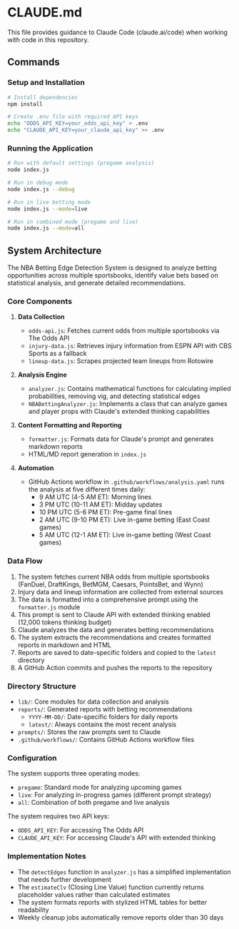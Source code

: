 # CLAUDE.md

This file provides guidance to Claude Code (claude.ai/code) when working with code in this repository.

## Commands

### Setup and Installation
```bash
# Install dependencies
npm install

# Create .env file with required API keys
echo "ODDS_API_KEY=your_odds_api_key" > .env
echo "CLAUDE_API_KEY=your_claude_api_key" >> .env
```

### Running the Application
```bash
# Run with default settings (pregame analysis)
node index.js

# Run in debug mode
node index.js --debug

# Run in live betting mode
node index.js --mode=live

# Run in combined mode (pregame and live)
node index.js --mode=all
```

## System Architecture

The NBA Betting Edge Detection System is designed to analyze betting opportunities across multiple sportsbooks, identify value bets based on statistical analysis, and generate detailed recommendations.

### Core Components

1. **Data Collection**
   - `odds-api.js`: Fetches current odds from multiple sportsbooks via The Odds API
   - `injury-data.js`: Retrieves injury information from ESPN API with CBS Sports as a fallback
   - `lineup-data.js`: Scrapes projected team lineups from Rotowire

2. **Analysis Engine**
   - `analyzer.js`: Contains mathematical functions for calculating implied probabilities, removing vig, and detecting statistical edges
   - `NBABettingAnalyzer.js`: Implements a class that can analyze games and player props with Claude's extended thinking capabilities

3. **Content Formatting and Reporting**
   - `formatter.js`: Formats data for Claude's prompt and generates markdown reports
   - HTML/MD report generation in `index.js`

4. **Automation**
   - GitHub Actions workflow in `.github/workflows/analysis.yaml` runs the analysis at five different times daily:
     - 9 AM UTC (4-5 AM ET): Morning lines
     - 3 PM UTC (10-11 AM ET): Midday updates
     - 10 PM UTC (5-6 PM ET): Pre-game final lines
     - 2 AM UTC (9-10 PM ET): Live in-game betting (East Coast games)
     - 5 AM UTC (12-1 AM ET): Live in-game betting (West Coast games)

### Data Flow

1. The system fetches current NBA odds from multiple sportsbooks (FanDuel, DraftKings, BetMGM, Caesars, PointsBet, and Wynn)
2. Injury data and lineup information are collected from external sources
3. The data is formatted into a comprehensive prompt using the `formatter.js` module
4. This prompt is sent to Claude API with extended thinking enabled (12,000 tokens thinking budget)
5. Claude analyzes the data and generates betting recommendations
6. The system extracts the recommendations and creates formatted reports in markdown and HTML
7. Reports are saved to date-specific folders and copied to the `latest` directory
8. A GitHub Action commits and pushes the reports to the repository

### Directory Structure

- `lib/`: Core modules for data collection and analysis
- `reports/`: Generated reports with betting recommendations
  - `YYYY-MM-DD/`: Date-specific folders for daily reports
  - `latest/`: Always contains the most recent analysis
- `prompts/`: Stores the raw prompts sent to Claude
- `.github/workflows/`: Contains GitHub Actions workflow files

### Configuration

The system supports three operating modes:
- `pregame`: Standard mode for analyzing upcoming games
- `live`: For analyzing in-progress games (different prompt strategy)
- `all`: Combination of both pregame and live analysis

The system requires two API keys:
- `ODDS_API_KEY`: For accessing The Odds API
- `CLAUDE_API_KEY`: For accessing Claude's API with extended thinking

### Implementation Notes

- The `detectEdges` function in `analyzer.js` has a simplified implementation that needs further development
- The `estimateClv` (Closing Line Value) function currently returns placeholder values rather than calculated estimates
- The system formats reports with stylized HTML tables for better readability
- Weekly cleanup jobs automatically remove reports older than 30 days